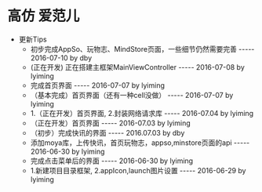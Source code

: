 # 高仿 爱范儿
- 更新Tips
    - 初步完成AppSo、玩物志、MindStore页面，一些细节仍然需要完善 ----- 2016-07-10 by dby
    - (正在开发) 正在搭建主框架MainViewController ----- 2016-07-08    by lyiming
    - 完成首页界面 ----- 2016-07-07    by lyiming
    - （基本完成）首页界面（还有一种cell没做） ----- 2016-07-07    by lyiming
    - 1.（正在开发）首页界面, 2.封装网络请求库     ----- 2016-07.04    by lyiming
    - （正在开发）首页界面 ----- 2016-07.03    by lyiming
    - （初步）完成快讯的界面 ----- 2016.07.03   by dby
    - 添加moya库，上传快讯，首页玩物志，appso,minstore页面的api ----- 2016-06-30    by lyiming
    - 完成点击菜单后的界面                        ----- 2016-06-30    by lyiming
    - 1.新建项目目录框架, 2.appIcon,launch图片设置 ----- 2016-06-29    by lyiming
    


